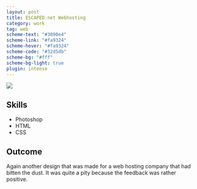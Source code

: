 ```yaml
---
layout: post
title: ESCAPED.net Webhosting
category: work
tag: web
scheme-text: "#3090e4"
scheme-link: "#fa9324"
scheme-hover: "#fa9324"
scheme-code: "#32d5db"
scheme-bg: "#fff"
scheme-bg-light: true
plugin: intense
---
```


<p class="browser"><img src="{{ site.img }}/escaped.jpg"></p>

## Skills
- Photoshop
- HTML
- CSS

## Outcome
Again another design that was made for a web hosting company that had bitten the dust. It was quite a pity because the feedback was rather positive.